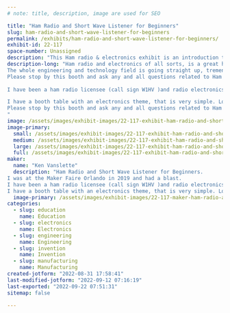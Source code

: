 ```yaml
---
# note: title, description, image are used for SEO

title: "Ham Radio and Short Wave Listener for Beginners"
slug: ham-radio-and-short-wave-listener-for-beginners
permalink: /exhibits/ham-radio-and-short-wave-listener-for-beginners/
exhibit-id: 22-117
space-number: Unassigned
description: "This Ham radio & electronics exhibit is an introduction to the whole exciting field of electronics."
description-long: "Ham radio and electronics of all sorts, is a great hobby, and for many a wonderful career choice.
The whole engineering and technology field is going straight up, tremendous opportunities abound, but the time to start in this techie field is now.
Please stop by this booth and ask any and all questions related to Ham radio
 
I have been a ham radio licensee (call sign W1HV )and radio electronics enthusiast for many years and want to share my hobby and career experiences with all Maker Faire attendees. young and old alike.

I have a booth table with an electronics theme, that is very simple. Lots of handouts and demo radios to spark interest.  I wear my Electro Dude cape and Captain capacitor hat.. 
Please stop by this booth and ask any and all questions related to Ham radio, how to start, classes of licenses available, how to study and get a call sign & license, how to set up a station and antenna, and how to get on the air with your own radio station. and lots more.
"
image: /assets/images/exhibit-images/22-117-exhibit-ham-radio-and-short-wave-listener-for-beginners-43-electrodude-cape-11-10-2019a-5579-large.jpg
image-primary: 
  small: /assets/images/exhibit-images/22-117-exhibit-ham-radio-and-short-wave-listener-for-beginners-43-electrodude-cape-11-10-2019a-5579-small.jpg
  medium: /assets/images/exhibit-images/22-117-exhibit-ham-radio-and-short-wave-listener-for-beginners-43-electrodude-cape-11-10-2019a-5579-medium.jpg
  large: /assets/images/exhibit-images/22-117-exhibit-ham-radio-and-short-wave-listener-for-beginners-43-electrodude-cape-11-10-2019a-5579-large.jpg
  full: /assets/images/exhibit-images/22-117-exhibit-ham-radio-and-short-wave-listener-for-beginners-43-electrodude-cape-11-10-2019a-5579-full.jpg
maker: 
  name: "Ken Vanslette"
  description: "Ham Radio and Short Wave Listener for Beginners.
I was at the Maker Faire Orlando in 2019 and had a blast.
I have been a ham radio licensee (call sign W1HV )and radio electronics enthusiast for many years and want to share my hobby and career experiences with all Maker Faire attendees. young and old alike.
I have a booth table with an electronics theme, that is very simple. Lots of handouts and demo radios to spark interest.  I wear my Electro Dude cape and Captain capacitor hat..  Thanks for all you do for Maker Faire 2022"
  image-primary: /assets/images/exhibit-images/22-117-maker-ham-radio-and-short-wave-listener-for-beginners-electrodude-cape-11-10-2019a-medium.jpg
categories: 
  - slug: education
    name: Education
  - slug: electronics
    name: Electronics
  - slug: engineering
    name: Engineering
  - slug: invention
    name: Invention
  - slug: manufacturing
    name: Manufacturing
created-jotform: "2022-08-31 17:58:41"
last-modified-jotform: "2022-09-12 07:16:19"
last-exported: "2022-09-22 07:51:31"
sitemap: false

---
```

